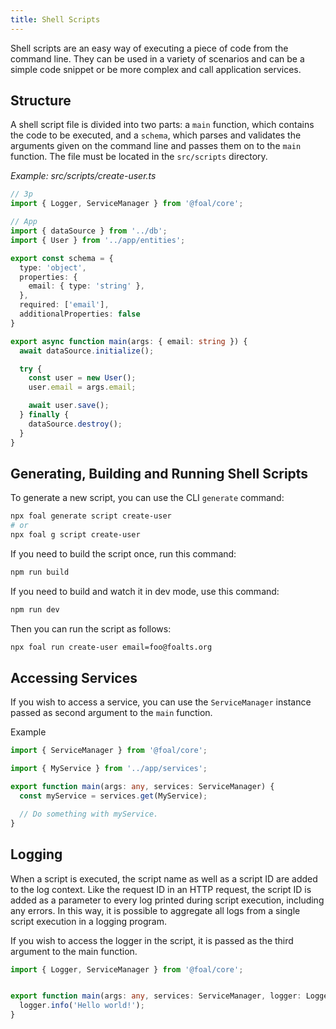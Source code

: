 ```yaml
---
title: Shell Scripts
---
```


Shell scripts are an easy way of executing a piece of code from the command line. They can be used in a variety of scenarios and can be a simple code snippet or be more complex and call application services.

## Structure

A shell script file is divided into two parts: a `main` function, which contains the code to be executed, and a `schema`, which parses and validates the arguments given on the command line and passes them on to the `main` function. The file must be located in the `src/scripts` directory.

*Example: src/scripts/create-user.ts*
```typescript
// 3p
import { Logger, ServiceManager } from '@foal/core';

// App
import { dataSource } from '../db';
import { User } from '../app/entities';

export const schema = {
  type: 'object',
  properties: {
    email: { type: 'string' },
  },
  required: ['email'],
  additionalProperties: false
}

export async function main(args: { email: string }) {
  await dataSource.initialize();

  try {
    const user = new User();
    user.email = args.email;

    await user.save();
  } finally {
    dataSource.destroy();
  }
}

```

## Generating, Building and Running Shell Scripts

To generate a new script, you can use the CLI `generate` command:

```bash
npx foal generate script create-user
# or
npx foal g script create-user
```

If you need to build the script once, run this command:
```bash
npm run build
```

If you need to build and watch it in dev mode, use this command:
```bash
npm run dev
```

Then you can run the script as follows:
```bash
npx foal run create-user email=foo@foalts.org
```

## Accessing Services

If you wish to access a service, you can use the `ServiceManager` instance passed as second argument to the `main` function.

Example

```typescript
import { ServiceManager } from '@foal/core';

import { MyService } from '../app/services';

export function main(args: any, services: ServiceManager) {
  const myService = services.get(MyService);

  // Do something with myService.
}
```

## Logging

When a script is executed, the script name as well as a script ID are added to the log context. Like the request ID in an HTTP request, the script ID is added as a parameter to every log printed during script execution, including any errors. In this way, it is possible to aggregate all logs from a single script execution in a logging program.

If you wish to access the logger in the script, it is passed as the third argument to the main function.

```typescript
import { Logger, ServiceManager } from '@foal/core';


export function main(args: any, services: ServiceManager, logger: Logger) {
  logger.info('Hello world!');
}
```
